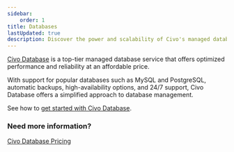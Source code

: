 ```yaml
---
sidebar:
    order: 1
title: Databases
lastUpdated: true
description: Discover the power and scalability of Civo's managed database service at an affordable price with our technical documentation. Learn everything you need to know by getting started today.
---
```


[Civo Database](https://www.civo.com/databases) is a top-tier managed database service that offers optimized performance and reliability at an affordable price.

With support for popular databases such as MySQL and PostgreSQL, automatic backups, high-availability options, and 24/7 support, Civo Database offers a simplified approach to database management.

See how to [get started with Civo Database](/database/getting-started).

### Need more information?

[Civo Database Pricing](https://www.civo.com/pricing#databases)
